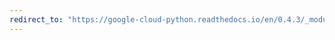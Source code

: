 ```yaml
---
redirect_to: "https://google-cloud-python.readthedocs.io/en/0.4.3/_modules/gcloud/datastore/dataset.html"
---
```

